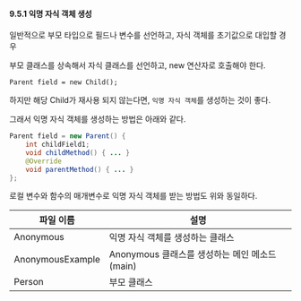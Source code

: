 #### 9.5.1 익명 자식 객체 생성

일반적으로 부모 타입으로 필드나 변수를 선언하고, 자식 객체를 초기값으로 대입할 경우

부모 클래스를 상속해서 자식 클래스를 선언하고, new 연산자로 호출해야 한다.

`Parent field = new Child();`

하지만 해당 Child가 재사용 되지 않는다면, `익명 자식 객체`를 생성하는 것이 좋다.

그래서 익명 자식 객체를 생성하는 방법은 아래와 같다.

```java
Parent field = new Parent() {
    int childField1;
    void childMethod() { ... }
    @Override
    void parentMethod() { ... }
};
```

로컬 변수와 함수의 매개변수로 익명 자식 객체를 받는 방법도 위와 동일하다.

| 파일 이름        | 설명                                           |
| ---------------- | ---------------------------------------------- |
| Anonymous        | 익명 자식 객체를 생성하는 클래스               |
| AnonymousExample | Anonymous 클래스를 생성하는 메인 메소드 (main) |
| Person           | 부모 클래스                                    |
